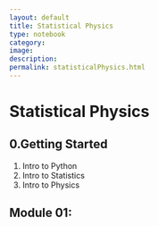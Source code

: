 ```yaml
---
layout: default
title: Statistical Physics
type: notebook
category:
image:
description:
permalink: statisticalPhysics.html
---
```



# Statistical Physics

## 0.Getting Started
1. Intro to Python
2. Intro to Statistics
3. Intro to Physics

## Module 01: 





